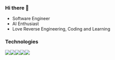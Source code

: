 ### Hi there 👋

- Software Engineer
- AI Enthusiast
- Love Reverse Engineering, Coding and Learning



### Technologies

![](https://img.shields.io/badge/Rust-E34F26?logo=rust&logoColor=fff&style=flat-square)![](https://img.shields.io/badge/Python-3776AB?logo=python&logoColor=fff&style=flat-square)![](https://img.shields.io/badge/-TypeScript-oringe?style=flat-square&logo=typescript&logoColor=white)![](https://img.shields.io/badge/React-61DAFB?logo=react&logoColor=000&style=flat-square)![](https://img.shields.io/badge/-c++-blue?logo=c%2B%2B&style=flat-square)
